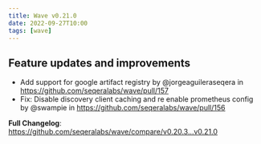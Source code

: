 ```yaml
---
title: Wave v0.21.0
date: 2022-09-27T10:00
tags: [wave]
---
```


## Feature updates and improvements

- Add support for google artifact registry by @jorgeaguileraseqera in https://github.com/seqeralabs/wave/pull/157
- Fix: Disable discovery client caching and re enable prometheus config by @swampie in https://github.com/seqeralabs/wave/pull/156

**Full Changelog**: https://github.com/seqeralabs/wave/compare/v0.20.3...v0.21.0
